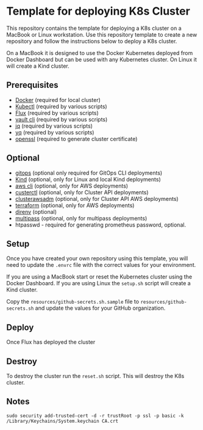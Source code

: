 # Template for deploying K8s Cluster

This repository contains the template for deploying a K8s cluster on a MacBook or Linux workstation. Use this repository template to create a new repository and follow the instructions below to deploy a K8s cluster.

On a MacBook it is designed to use the Docker Kubernetes deployed from Docker Dashboard but can be used with any Kubernetes cluster. On Linux it will create a Kind cluster.

## Prerequisites

- [Docker](https://docs.docker.com/get-docker/) (required for local cluster)
- [Kubectl](https://kubernetes.io/docs/tasks/tools/install-kubectl/) (required by various scripts)
- [Flux](https://fluxcd.io/docs/installation/) (required by various scripts)
- [vault cli](https://www.vaultproject.io/docs/install) (required by various scripts)
- [jq](https://stedolan.github.io/jq/download/) (required by various scripts)
- [yq](https://mikefarah.gitbook.io/yq/) (required by various scripts)
- [openssl](https://www.openssl.org/source/) (required to generate cluster certificate)

## Optional

- [gitops](https://docs.gitops.weave.works/docs/next/installation/weave-gitops/#install-the-gitops-cli) (optional only required for GitOps CLI deployments)
- [Kind](https://kind.sigs.k8s.io/docs/user/quick-start/) (optional, only for Linux and local Kind deployments)
- [aws cli](https://docs.aws.amazon.com/cli/latest/userguide/install-cliv2.html) (optional, only for AWS deployments)
- [custerctl](https://cluster-api-aws.sigs.k8s.io/getting-started.html#install-clusterctl) (optional, only for Cluster API deployments)
- [clusterawsadm](https://cluster-api-aws.sigs.k8s.io/getting-started.html#install-clusterawsadm) (optional, only for Cluster API  AWS deployments)
- [terraform](https://www.terraform.io/downloads.html) (optional, only for AWS deployments)
- [direnv](https://direnv.net/docs/installation.html) (optional)
- [multipass](https://multipass.run/) (optional, only for multipass deployments)
- htpasswd - required for generating prometheus password, optional.

## Setup

Once you have created your own repository using this template, you will need to update the `.envrc` file with the correct values for your environment.

If you are using a MacBook start or reset the Kubernetes cluster using the Docker Dashboard. If you are using Linux the `setup.sh` script will create a Kind cluster.

Copy the `resources/github-secrets.sh.sample` file to `resources/github-secrets.sh` and update the values for your GitHub organization.

## Deploy

Once Flux has deployed the cluster

## Destroy

To destroy the cluster run the `reset.sh` script. This will destroy the K8s cluster.

## Notes
```
sudo security add-trusted-cert -d -r trustRoot -p ssl -p basic -k /Library/Keychains/System.keychain CA.crt
```
